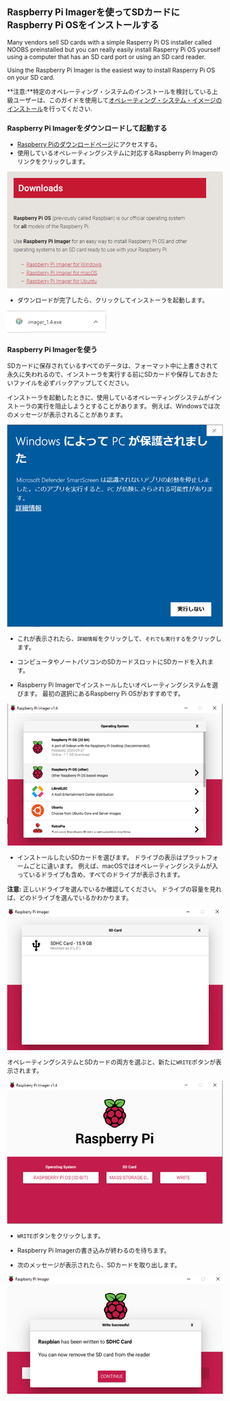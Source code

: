 ## Raspberry Pi Imagerを使ってSDカードにRaspberry Pi OSをインストールする

Many vendors sell SD cards with a simple Rasperry Pi OS installer called NOOBS preinstalled but you can really easily install Rasperry Pi OS yourself using a computer that has an SD card port or using an SD card reader.

Using the Raspberry Pi Imager is the easiest way to install Rasperry Pi OS on your SD card.

**注意:**特定のオペレーティング・システムのインストールを検討している上級ユーザーは、このガイドを使用して[オペレーティング・システム・イメージのインストール](https://www.raspberrypi.org/documentation/installation/installing-images/README.md)を行ってください.

### Raspberry Pi Imagerをダウンロードして起動する

+ [Raspberry Piのダウンロードページ](https://www.raspberrypi.org/downloads)にアクセスする。
+ 使用しているオペレーティングシステムに対応するRaspberry Pi Imagerのリンクをクリックします。

![ダウンロードページ](images/newInstaller_downloadsPage.png)

+ ダウンロードが完了したら、クリックしてインストーラを起動します。

![インストーラを起動](images/newInstaller_launchInstaller.png)

### Raspberry Pi Imagerを使う

SDカードに保存されているすべてのデータは、フォーマット中に上書きされて永久に失われるので、インストーラを実行する前にSDカードや保存しておきたいファイルを必ずバックアップしてください。

インストーラを起動したときに、使用しているオペレーティングシステムがインストーラの実行を阻止しようとすることがあります。 例えば、Windowsでは次のメッセージが表示されることがあります。

![Windowsの警告](images/newInstaller_windowsWarning.png)

+ これが表示されたら、`詳細情報`をクリックして、`それでも実行する`をクリックします。

+ コンピュータやノートパソコンのSDカードスロットにSDカードを入れます。

+ Raspberry Pi Imagerでインストールしたいオペレーティングシステムを選びます。 最初の選択にあるRaspberry Pi OSがおすすめです。

![Windows版Raspberry Pi Imager](images/newInstaller_selectOS.png)

+ インストールしたいSDカードを選びます。 ドライブの表示はプラットフォームごとに違います。 例えば、macOSではオペレーティングシステムが入っているドライブも含め、すべてのドライブが表示されます。

**注意:** 正しいドライブを選んでいるか確認してください。 ドライブの容量を見れば、どのドライブを選んでいるかわかります。

![Windows版Raspberry Pi Imager](images/newInstaller_select-SDCard.png)

オペレーティングシステムとSDカードの両方を選ぶと、新たに`WRITE`ボタンが表示されます。

![Windows版Raspberry Pi Imager](images/newInstaller_osAndCardSelected.png)

+ `WRITE`ボタンをクリックします。

+ Raspberry Pi Imagerの書き込みが終わるのを待ちます。

+ 次のメッセージが表示されたら、SDカードを取り出します。

![書き込み成功メッセージ](images/newInstaller_writeSuccessful.png)
